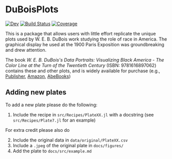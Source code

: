 # DuBoisPlots

[![Dev](https://img.shields.io/badge/docs-dev-blue.svg)](https://eirikbrandsaas.github.io/DuBoisPlots.jl/dev/)
[![Build Status](https://github.com/eirikbrandsaas/DuBoisPlots.jl/actions/workflows/CI.yml/badge.svg?branch=main)](https://github.com/eirikbrandsaas/DuBoisPlots.jl/actions/workflows/CI.yml?query=branch%3Amain)
[![Coverage](https://codecov.io/gh/eirikbrandsaas/DuBoisPlots.jl/branch/main/graph/badge.svg)](https://codecov.io/gh/eirikbrandsaas/DuBoisPlots.jl)

This is a package that allows users with little effort replicate the unique plots used by W. E. B. DuBois work studying the role of race in America. The graphical display he used at the 1900 Paris Exposition was groundbreaking and drew attention. 


The book *W. E. B. DuBois's Data Portraits: Visualizing Black America - The Color Line at the Turn of the Twentieth Century* (ISBN: 9781616897062) contains these and other plots, and is widely available for purchase (e.g.,  [Publisher](https://papress.com/products/w-e-b-du-boiss-data-portraits-visualizing-black-america), [Amazon](https://www.amazon.com/W-Boiss-Data-Portraits-Visualizing/dp/1616897066), [AbeBooks](https://www.abebooks.com/9781616897062/Boiss-Data-Portraits-Visualizing-Black-1616897066/plp))

## Adding new plates
To add a new plate please do the following:
1. Include the recipe in `src/Recipes/PlateXX.jl` with a docstring (see `src/Recipes/Plate7.jl` for an example)

For extra credit please also do

2. Include the original data in `data/original/PlateXX.csv`
3. Include a `.jpeg` of the original plate in `docs/figures/`
4. Add the plate to `docs/src/example.md`
